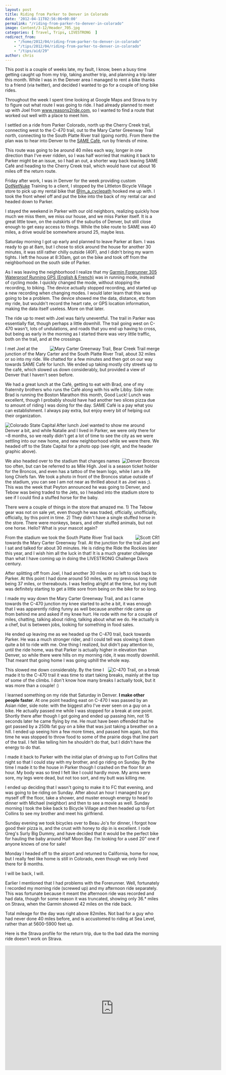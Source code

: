 ```yaml
---
layout: post
title: Riding from Parker to Denver in Colorado
date: '2012-04-11T02:56:06+00:00'
permalink: "/riding-from-parker-to-denver-in-colorado"
image: Content/3-12/Header_705.jpg
categories: [ Travel, Trips, LIVESTRONG  ]
redirect_from: 
    - "/home/2012/04/riding-from-parker-to-denver-in-colorado"
    - "/tips/2012/04/riding-from-parker-to-denver-in-colorado"
    - "/tips/aid/29"
author: chris
---
```

This post is a couple of weeks late, my fault, I know, been a busy time getting caught up from my trip, taking another trip, and planning a trip later this month. While I was in the Denver area I managed to rent a bike thanks to a friend (via twitter), and decided I wanted to go for a couple of long bike rides.

Throughout the week I spent time looking at Google Maps and Strava to try to figure out what route I was going to ride. I had already planned to meet up with Joel from www.reasons2ride.com, so I wanted to find a route that worked out well with a place to meet him.

I settled on a ride from Parker Colorado, north up the Cherry Creek trail, connecting west to the C-470 trail, out to the Mary Carter Greenway Trail north, connecting to the South Platte River trail (going north). From there the plan was to hear into Denver to the <a href="http://www.soallmayeat.org/" target="_blank">SAME Café</a>, run by friends of mine.

This route was going to be around 40 miles each way, longer in one direction than I've ever ridden, so I was half worried that making it back to Parker might be an issue, so I had an out, a shorter way back leaving SAME Café and heading to the Cherry Creek trail, which would have cut about 16 miles off the return route.

Friday after work, I was in Denver for the week providing custom <a href="https://christoc.com/dotnetnuke/consulting" target="_blank">DotNetNuke</a> Training to a client, I stopped by the Littleton Bicycle Village store to pick up my rental bike that <a href="http://twitter.com/#!/Im_a_cyclepath" target="_blank">@Im_a_cyclepath</a> hooked me up with. I took the front wheel off and put the bike into the back of my rental car and headed down to Parker.

I stayed the weekend in Parker with our old neighbors, realizing quickly how much we miss them, we miss our house, and we miss Parker itself. It is a great little town, on the outskirts of the suburbs of Denver, but still close enough to get easy access to things. While the bike route to SAME was 40 miles, a drive would be somewhere around 25, maybe less.

Saturday morning I got up early and planned to leave Parker at 8am. I was ready to go at 8am, but I chose to stick around the house for another 30 minutes, it was still rather chilly outside (40F), and I didn't bring my warm tights. I left the house at 8:30am, got on the bike and took off from the neighborhood on the south side of Parker.

As I was leaving the neighborhood I realize that my [Garmin Forerunner 305 Waterproof Running GPS (English &amp; French)](https://amzn.to/4bhMTTs) was in running mode, instead of cycling mode. I quickly changed the mode, without stopping the recording, to biking. The device actually stopped recording, and started up a new recording when changing modes. I would later learn that this was going to be a problem. The device showed me the data, distance, etc from my ride, but wouldn't record the heart rate, or GPS location information, making the data itself useless. More on that later.

The ride up to meet with Joel was fairly uneventful. The trail in Parker was essentially flat, though perhaps a little downhill. The trail going west on C-470 wasn't, lots of undulations, and roads that you end up having to cross, but being as early in the morning as I started there was very little traffic, both on the trail, and at the crossings.

<a href="http://www.bicycletips.com/portals/18/Content/3-12/trail_merge_1024.jpg" target="_blank"><img align="right" alt="Mary Carter Greenway Trail, Bear Creek Trail merge" src="http://www.bicycletips.com/portals/18/Content/3-12/trail_merge_400.jpg" style="float: right;" /></a>I met Joel at the junction of the Mary Carter and the South Platte River Trail, about 32 miles or so into my ride. We chatted for a few minutes and then got on our way towards SAME Café for lunch. We ended up taking mostly city streets up to the café, which slowed us down considerably, but provided a view of Denver that I haven't seen before.

We had a great lunch at the Café, getting to eat with Brad, one of my fraternity brothers who runs the Café along with his wife Libby. Side note: Brad is running the Boston Marathon this month, Good Luck! Lunch was excellent, though I probably should have had another two slices pizza due to amount of riding I was doing for the day. SAME Café is a pay what you can establishment. I always pay extra, but enjoy every bit of helping out their organization.

<a href="http://www.bicycletips.com/portals/18/Content/3-12/capital-1_1024.jpg" target="_blank"><img align="left" alt="Colorado State Capital" src="http://www.bicycletips.com/portals/18/Content/3-12/capital-1_400.jpg" style="float: left;" /></a>After lunch Joel wanted to show me around Denver a bit, and while Natalie and I lived in Parker, we were only there for ~8 months, so we really didn't get a lot of time to see the city as we were settling into our new home, and new neighborhood while we were there. We headed off to the State Capital for a photo opp (see right, and the header graphic above).

<a href="http://www.bicycletips.com/portals/18/Content/3-12/broncos.jpg" target="_blank"><img align="right" alt="Denver Broncos" src="http://www.bicycletips.com/portals/18/Content/3-12/broncos_400.jpg" style="float: right;" /></a>We also headed over to the stadium that changes names too often, but can be referred to as Mile High. Joel is a season ticket holder for the Broncos, and even has a tattoo of the team logo, while I am a life long Chiefs fan. We took a photo in front of the Broncos statue outside of the stadium, you can see I am not near as thrilled about it as Joel was ;). This was the week that Peyton announced he was going to Denver, and Tebow was being traded to the Jets, so I headed into the stadium store to see if I could find a stuffed horse for the baby.

There were a couple of things in the store that amazed me. 1) The Tebow gear was not on sale yet, even though he was traded, officially, unofficially, officially, by this point in time. 2) They didn't have a single stuffed horse in the store. There were monkeys, bears, and other stuffed animals, but not one horse. Hello? What is your mascot again?

<a href="http://www.bicycletips.com/portals/18/Content/3-12/bike_trail_merge_1024.jpg" target="_blank"><img align="right" alt="Scott CR1" src="http://www.bicycletips.com/portals/18/Content/3-12/bike_trail_merge_400.jpg" style="float: right;" /></a>From the stadium we took the South Platte River Trail back towards the Mary Carter Greenway Trail. At the junction for the trail Joel and I sat and talked for about 30 minutes. He is riding the Ride the Rockies later this year, and I wish him all the luck in that! It is a much greater challenge than what I have coming up in doing the LIVESTRONG Challenge Davis century.

After splitting off from Joel, I had another 30 miles or so left to ride back to Parker. At this point I had done around 50 miles, with my previous long ride being 37 miles, or thereabouts. I was feeling alright at the time, but my butt was definitely starting to get a little sore from being on the bike for so long.

I made my way down the Mary Carter Greenway Trail, and as I came towards the C-470 junction my knee started to ache a bit, it was enough that I was apparently riding funny as well because another ride came up from behind me and asked if my knee hurt. He rode with me for a couple of miles, chatting, talking about riding, talking about what we do. He actually is a chef, but is between jobs, looking for something in food sales.

He ended up leaving me as we headed up the C-470 trail, back towards Parker. He was a much stronger rider, and I could tell was slowing it down quite a bit to ride with me. One thing I realized, but didn't pay attention to, until the ride home, was that Parker is actually higher in elevation than Denver, so while there were hills on my morning ride, it was mostly downhill. That meant that going home I was going uphill the whole way.

<img align="right" alt="C-470 Trail, on a break" src="http://www.bicycletips.com/portals/18/Content/3-12/c470-trail-400.jpg" style="float: right;" />This slowed me down considerably. By the time I made it to the C-470 trail it was time to start taking breaks, mainly at the top of some of the climbs. I don't know how many breaks I actually took, but it was more than a couple! :)

I learned something on my ride that Saturday in Denver. <strong>I make other people faster</strong>. At one point heading east on C-470 I was passed by an Asian rider, side note: with the biggest afro I've ever seen on a guy on a bike. He actually passed me while I was stopped for a break at one point. Shortly there after though I got going and ended up passing him, not 15 seconds later he came flying by me. He must have been offended that he got passed by a 250lb fat guy on a bike that was just taking a breather on a hill. I ended up seeing him a few more times, and passed him again, but this time he was stopped to throw food to some of the prairie dogs that line part of the trail. I felt like telling him he shouldn't do that, but I didn't have the energy to do that.

I made it back to Parker with the initial plan of driving up to Fort Collins that night so that I could stay with my brother, and go riding on Sunday. By the time I made it to the house in Parker though I crashed on the floor for an hour. My body was so tired I felt like I could hardly move. My arms were sore, my legs were dead, but not too sort, and my butt was killing me.

I ended up deciding that I wasn't going to make it to FC that evening, and was going to be riding on Sunday. After about an hour I managed to pry myself off the floor, take a shower, and muster enough energy to head to dinner with Michael (neighbor) and then to see a movie as well. Sunday morning I took the bike back to Bicycle Village and then headed up to Fort Collins to see my brother and meet his girlfriend.

Sunday evening we took bicycles over to Beau Jo's for dinner, I forgot how good their pizza is, and the crust with honey to dip in is excellent. I rode Greg's Surly Big Dummy, and have decided that it would be the perfect bike for hauling the baby around Half Moon Bay. I'm looking for a used 20" one if anyone knows of one for sale!

Monday I headed off to the airport and returned to California, home for now, but I really feel like home is still in Colorado, even though we only lived there for 8 months.

I will be back, I will.

Earlier I mentioned that I had problems with the Forerunner. Well, fortunately I recorded my morning ride (screwed up) and my afternoon ride separately. This was fortunate because it meant the afternoon ride was recorded and had data, though for some reason it was truncated, showing only 36.* miles on Strava, when the Garmin showed 42 miles on the ride back.

Total mileage for the day was right above 82miles. Not bad for a guy who had never done 40 miles before, and is accustomed to riding at Sea Level, rather than at 5600-5900 feet up.

Here is the Strava profile for the return trip, due to the bad data the morning ride doesn't work on Strava.

<iframe allowtransparency="true" frameborder="0" height="405" scrolling="no" src="http://app.strava.com/runs/5858891/embed/8086b6ac6833d64ad9aee9939b2bc97890302572" width="705"></iframe>

